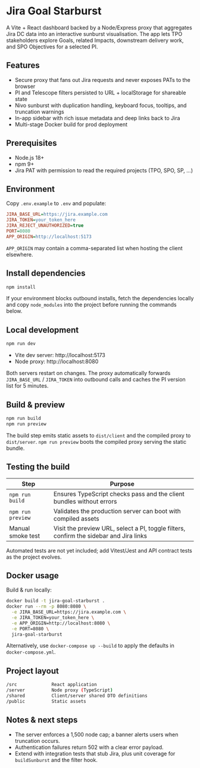 # Jira Goal Starburst

A Vite + React dashboard backed by a Node/Express proxy that aggregates Jira DC data into an interactive sunburst visualisation. The app lets TPO stakeholders explore Goals, related Impacts, downstream delivery work, and SPO Objectives for a selected PI.

## Features

- Secure proxy that fans out Jira requests and never exposes PATs to the browser
- PI and Telescope filters persisted to URL + localStorage for shareable state
- Nivo sunburst with duplication handling, keyboard focus, tooltips, and truncation warnings
- In-app sidebar with rich issue metadata and deep links back to Jira
- Multi-stage Docker build for prod deployment

## Prerequisites

- Node.js 18+
- npm 9+
- Jira PAT with permission to read the required projects (TPO, SPO, SP, …)

## Environment

Copy `.env.example` to `.env` and populate:

```ini
JIRA_BASE_URL=https://jira.example.com
JIRA_TOKEN=your_token_here
JIRA_REJECT_UNAUTHORIZED=true
PORT=8080
APP_ORIGIN=http://localhost:5173
```

`APP_ORIGIN` may contain a comma-separated list when hosting the client elsewhere.

## Install dependencies

```bash
npm install
```

If your environment blocks outbound installs, fetch the dependencies locally and copy `node_modules` into the project before running the commands below.

## Local development

```bash
npm run dev
```

- Vite dev server: http://localhost:5173
- Node proxy: http://localhost:8080

Both servers restart on changes. The proxy automatically forwards `JIRA_BASE_URL` / `JIRA_TOKEN` into outbound calls and caches the PI version list for 5 minutes.

## Build & preview

```bash
npm run build
npm run preview
```

The build step emits static assets to `dist/client` and the compiled proxy to `dist/server`. `npm run preview` boots the compiled proxy serving the static bundle.

## Testing the build

| Step | Purpose |
| ---- | ------- |
| `npm run build` | Ensures TypeScript checks pass and the client bundles without errors |
| `npm run preview` | Validates the production server can boot with compiled assets |
| Manual smoke test | Visit the preview URL, select a PI, toggle filters, confirm the sidebar and Jira links |

Automated tests are not yet included; add Vitest/Jest and API contract tests as the project evolves.

## Docker usage

Build & run locally:

```bash
docker build -t jira-goal-starburst .
docker run --rm -p 8080:8080 \
  -e JIRA_BASE_URL=https://jira.example.com \
  -e JIRA_TOKEN=your_token_here \
  -e APP_ORIGIN=http://localhost:8080 \
  -e PORT=8080 \
  jira-goal-starburst
```

Alternatively, use `docker-compose up --build` to apply the defaults in `docker-compose.yml`.

## Project layout

```sh
/src             React application
/server          Node proxy (TypeScript)
/shared          Client/server shared DTO definitions
/public          Static assets
```

## Notes & next steps

- The server enforces a 1,500 node cap; a banner alerts users when truncation occurs.
- Authentication failures return 502 with a clear error payload.
- Extend with integration tests that stub Jira, plus unit coverage for `buildSunburst` and the filter hook.
